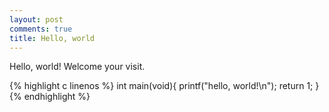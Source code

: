 ```yaml
---
layout: post
comments: true
title: Hello, world
---
```


<div class="message">
  Hello, world! Welcome your visit.
</div>

{% highlight c linenos %}
int main(void){
  printf("hello, world!\n");
  return 1;
}
{% endhighlight %}
